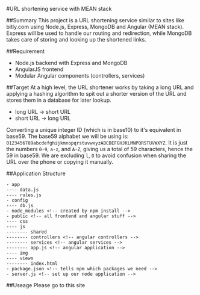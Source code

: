 #URL shortening service with MEAN stack

##Summary
This project is a URL shortening service similar to sites like bitly.com using Node.js, Express, MongoDB and Angular (MEAN stack). Express will be used to handle our routing and redirection, while MongoDB takes care of storing and looking up the shortened links.

##Requirement
- Node.js backend with Express and MongoDB
- AngularJS frontend
- Modular Angular components (controllers, services)

##Target
At a high level, the URL shortener works by taking a long URL and applying a hashing algorithm to spit out a shorter version of the URL and stores them in a database for later lookup.


- long URL -> short URL
- short URL -> long URL


Converting a unique integer ID (which is in base10) to it's equivalent in base59. The base59 alphabet we will be using is: `0123456789abcdefghijkmnopqrstuvwxyzABCDEFGHJKLMNPQRSTUVWXYZ`. It is just the numbers `0-9`, `a-z`, and `A-Z`, giving us a total of 59 characters, hence the 59 in base59. We are excluding `l`, `O` to avoid confusion when sharing the URL over the phone or copying it manually.

##Application Structure
```
- app
---- data.js
---- rules.js
- config
---- db.js 
- node_modules <!-- created by npm install -->
- public <!-- all frontend and angular stuff -->
---- css
---- js
-------- shared
-------- controllers <!-- angular controllers -->
-------- services <!-- angular services -->
-------- app.js <!-- angular application -->
---- img
---- views 
-------- index.html
- package.json <!-- tells npm which packages we need -->
- server.js <!-- set up our node application -->
```

##Useage
Please go to this site